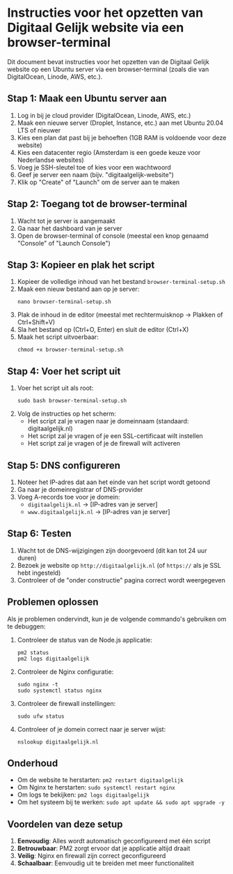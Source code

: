# Instructies voor het opzetten van Digitaal Gelijk website via een browser-terminal

Dit document bevat instructies voor het opzetten van de Digitaal Gelijk website op een Ubuntu server via een browser-terminal (zoals die van DigitalOcean, Linode, AWS, etc.).

## Stap 1: Maak een Ubuntu server aan

1. Log in bij je cloud provider (DigitalOcean, Linode, AWS, etc.)
2. Maak een nieuwe server (Droplet, Instance, etc.) aan met Ubuntu 20.04 LTS of nieuwer
3. Kies een plan dat past bij je behoeften (1GB RAM is voldoende voor deze website)
4. Kies een datacenter regio (Amsterdam is een goede keuze voor Nederlandse websites)
5. Voeg je SSH-sleutel toe of kies voor een wachtwoord
6. Geef je server een naam (bijv. "digitaalgelijk-website")
7. Klik op "Create" of "Launch" om de server aan te maken

## Stap 2: Toegang tot de browser-terminal

1. Wacht tot je server is aangemaakt
2. Ga naar het dashboard van je server
3. Open de browser-terminal of console (meestal een knop genaamd "Console" of "Launch Console")

## Stap 3: Kopieer en plak het script

1. Kopieer de volledige inhoud van het bestand `browser-terminal-setup.sh`
2. Maak een nieuw bestand aan op je server:
   ```
   nano browser-terminal-setup.sh
   ```
3. Plak de inhoud in de editor (meestal met rechtermuisknop -> Plakken of Ctrl+Shift+V)
4. Sla het bestand op (Ctrl+O, Enter) en sluit de editor (Ctrl+X)
5. Maak het script uitvoerbaar:
   ```
   chmod +x browser-terminal-setup.sh
   ```

## Stap 4: Voer het script uit

1. Voer het script uit als root:
   ```
   sudo bash browser-terminal-setup.sh
   ```
2. Volg de instructies op het scherm:
   - Het script zal je vragen naar je domeinnaam (standaard: digitaalgelijk.nl)
   - Het script zal je vragen of je een SSL-certificaat wilt instellen
   - Het script zal je vragen of je de firewall wilt activeren

## Stap 5: DNS configureren

1. Noteer het IP-adres dat aan het einde van het script wordt getoond
2. Ga naar je domeinregistrar of DNS-provider
3. Voeg A-records toe voor je domein:
   - `digitaalgelijk.nl` -> [IP-adres van je server]
   - `www.digitaalgelijk.nl` -> [IP-adres van je server]

## Stap 6: Testen

1. Wacht tot de DNS-wijzigingen zijn doorgevoerd (dit kan tot 24 uur duren)
2. Bezoek je website op `http://digitaalgelijk.nl` (of `https://` als je SSL hebt ingesteld)
3. Controleer of de "onder constructie" pagina correct wordt weergegeven

## Problemen oplossen

Als je problemen ondervindt, kun je de volgende commando's gebruiken om te debuggen:

1. Controleer de status van de Node.js applicatie:
   ```
   pm2 status
   pm2 logs digitaalgelijk
   ```

2. Controleer de Nginx configuratie:
   ```
   sudo nginx -t
   sudo systemctl status nginx
   ```

3. Controleer de firewall instellingen:
   ```
   sudo ufw status
   ```

4. Controleer of je domein correct naar je server wijst:
   ```
   nslookup digitaalgelijk.nl
   ```

## Onderhoud

- Om de website te herstarten: `pm2 restart digitaalgelijk`
- Om Nginx te herstarten: `sudo systemctl restart nginx`
- Om logs te bekijken: `pm2 logs digitaalgelijk`
- Om het systeem bij te werken: `sudo apt update && sudo apt upgrade -y`

## Voordelen van deze setup

1. **Eenvoudig**: Alles wordt automatisch geconfigureerd met één script
2. **Betrouwbaar**: PM2 zorgt ervoor dat je applicatie altijd draait
3. **Veilig**: Nginx en firewall zijn correct geconfigureerd
4. **Schaalbaar**: Eenvoudig uit te breiden met meer functionaliteit 